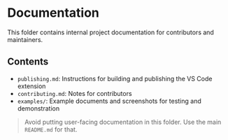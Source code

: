 # Documentation

This folder contains internal project documentation for contributors and maintainers.

## Contents

- `publishing.md`: Instructions for building and publishing the VS Code extension
- `contributing.md`: Notes for contributors
- `examples/`: Example documents and screenshots for testing and demonstration

> Avoid putting user-facing documentation in this folder. Use the main `README.md` for that.
